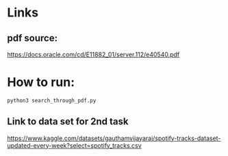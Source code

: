 # Links
## pdf source:
https://docs.oracle.com/cd/E11882_01/server.112/e40540.pdf

# How to run:
`python3 search_through_pdf.py`

## Link to data set for 2nd task
https://www.kaggle.com/datasets/gauthamvijayaraj/spotify-tracks-dataset-updated-every-week?select=spotify_tracks.csv
